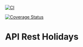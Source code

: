 [![CI](https://github.com/williamkoller/api-rest-holidays/actions/workflows/deploy.yml/badge.svg)](https://github.com/williamkoller/api-rest-holidays/actions/workflows/deploy.yml)

[![Coverage Status](https://coveralls.io/repos/github/williamkoller/api-rest-holidays/badge.svg?branch=main)](https://coveralls.io/github/williamkoller/api-rest-holidays?branch=main)

# API Rest Holidays
